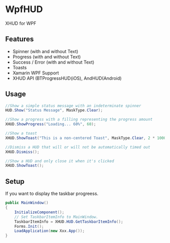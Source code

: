 # WpfHUD
XHUD for WPF

## Features
 - Spinner (with and without Text)
 - Progress (with and without Text)
 - Success / Error (with and without Text)
 - Toasts
 - Xamarin WPF Support
 - XHUD API (BTProgressHUD(iOS), AndHUD(Android)

## Usage

```csharp
//Show a simple status message with an indeterminate spinner
HUD.Show("Status Message", MaskType.Clear);

//Show a progress with a filling representing the progress amount
XHUD.ShowProgress("Loading... 60%", 60);

//Show a toast
XHUD.ShowToast("This is a non-centered Toast", MaskType.Clear, 2 * 1000);

//Dismiss a HUD that will or will not be automatically timed out
XHUD.Dismiss();

//Show a HUD and only close it when it's clicked
XHUD.ShowToast();
```

## Setup

If you want to display the taskbar progreess.

```csharp
public MainWindow()
{
    InitializeComponent();
    // Set TaskbarItemInfo to MainWindow.
    TaskbarItemInfo = XHUD.HUD.GetTaskbarItemInfo();
    Forms.Init();
    LoadApplication(new Xxx.App());
}
```

